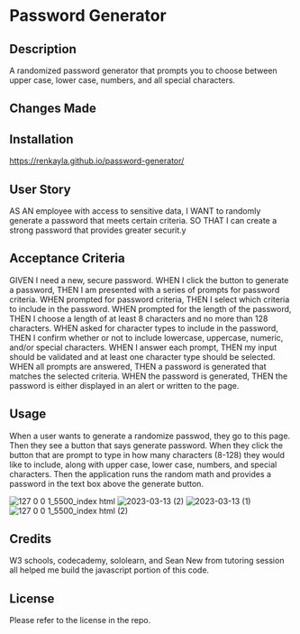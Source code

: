 # Password Generator


## Description

A randomized password generator that prompts you to choose between upper case, lower case, numbers, and all special characters.

## Changes Made

## Installation

https://renkayla.github.io/password-generator/


## User Story 

AS AN employee with access to sensitive data, I WANT to randomly generate a password that meets certain criteria. SO THAT I can create a strong password that provides greater securit.y

## Acceptance Criteria

GIVEN I need a new, secure password. WHEN I click the button to generate a password, THEN I am presented with a series of prompts for password criteria.
WHEN prompted for password criteria, THEN I select which criteria to include in the password. WHEN prompted for the length of the password, THEN I choose a length of at least 8 characters and no more than 128 characters. WHEN asked for character types to include in the password, THEN I confirm whether or not to include lowercase, uppercase, numeric, and/or special characters. WHEN I answer each prompt, THEN my input should be validated and at least one character type should be selected. WHEN all prompts are answered, THEN a password is generated that matches the selected criteria. WHEN the password is generated, THEN the password is either displayed in an alert or written to the page.


## Usage

When a user wants to generate a randomize passwod, they go to this page.
Then they see a button that says generate password.
When they click the button that are prompt to type in how many characters (8-128) they would like to include, along with upper case, lower case, numbers, and special characters. Then the application runs the random math and provides a password in the text box above the generate button.


![127 0 0 1_5500_index html](https://user-images.githubusercontent.com/116777951/224874820-ca71cf3e-3e9f-4814-9e94-fc9b907b3e1c.png)
![2023-03-13 (2)](https://user-images.githubusercontent.com/116777951/224875700-69e59957-5481-4b16-8bd7-3d1cb88ac426.png)
![2023-03-13 (1)](https://user-images.githubusercontent.com/116777951/224875401-430ff1a8-6ebd-4301-bb67-124f66efb056.png)
![127 0 0 1_5500_index html (2)](https://user-images.githubusercontent.com/116777951/224874849-e7044f3a-b667-47dc-ba97-ce40fad2db95.png)


## Credits 

W3 schools, codecademy, sololearn, and Sean New from tutoring session all helped me build the javascript portion of this code.


## License 
 Please refer to the license in the repo.
